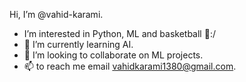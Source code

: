  Hi, I’m @vahid-karami.
- I’m interested in Python, ML and basketball 🏀:/
- 🌱 I’m currently learning AI.
- 💞️ I’m looking to collaborate on ML projects. 
- 📫 to reach me email vahidkarami1380@gmail.com.


